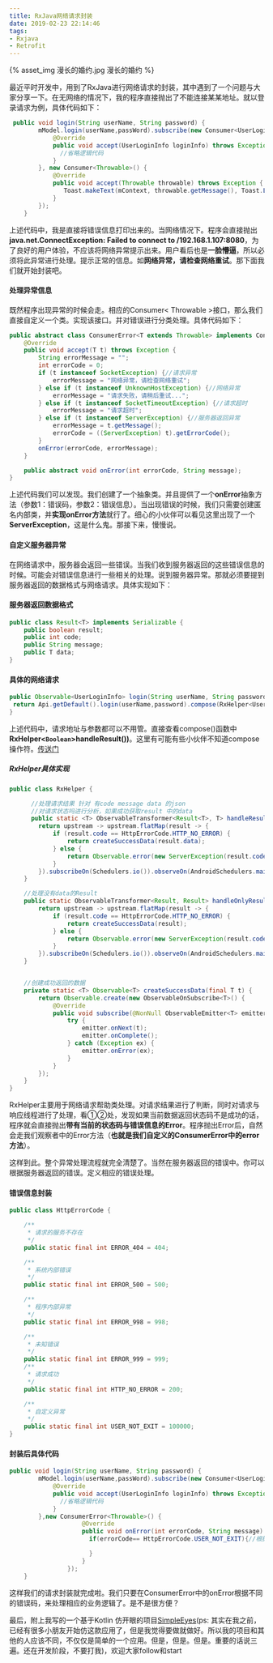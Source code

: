```yaml
---
title: RxJava网络请求封装
date: 2019-02-23 22:14:46
tags: 
- Rxjava
- Retrofit
---
```


{% asset_img 漫长的婚约.jpg 漫长的婚约 %}

最近平时开发中，用到了RxJava进行网络请求的封装，其中遇到了一个问题与大家分享一下。在无网络的情况下，我的程序直接抛出了不能连接某某地址。就以登录请求为例，具体代码如下：

```java
 public void login(String userName, String password) {
        mModel.login(userName,passWord).subscribe(new Consumer<UserLoginInfo>() {
            @Override
            public void accept(UserLoginInfo loginInfo) throws Exception {
              //省略逻辑代码
            }
        }, new Consumer<Throwable>() {
            @Override
            public void accept(Throwable throwable) throws Exception {
               Toast.makeText(mContext, throwable.getMessage(), Toast.LENGTH_SHORT).show();
            }
        });
    }
```

上述代码中，我是直接将错误信息打印出来的。当网络情况下。程序会直接抛出**java.net.ConnectException: Failed to connect to /192.168.1.107:8080**，为了良好的用户体验，不应该将网络异常提示出来。用户看后也是**一脸懵逼**，所以必须将此异常进行处理。提示正常的信息。如**网络异常，请检查网络重试**。那下面我们就开始封装吧。

#### 处理异常信息

既然程序出现异常的时候会走。相应的Consumer< Throwable >接口，那么我们直接自定义一个类。实现该接口。并对错误进行分类处理。具体代码如下：

```java
public abstract class ConsumerError<T extends Throwable> implements Consumer<T> {
    @Override
    public void accept(T t) throws Exception {
        String errorMessage = "";
        int errorCode = 0;
        if (t instanceof SocketException) {//请求异常
            errorMessage = "网络异常，请检查网络重试";
        } else if (t instanceof UnknownHostException) {//网络异常
            errorMessage = "请求失败，请稍后重试...";
        } else if (t instanceof SocketTimeoutException) {//请求超时
            errorMessage = "请求超时";
        } else if (t instanceof ServerException) {//服务器返回异常
            errorMessage = t.getMessage();
            errorCode = ((ServerException) t).getErrorCode();
        }
        onError(errorCode, errorMessage);
    }

    public abstract void onError(int errorCode, String message);
}
```

上述代码我们可以发现。我们创建了一个抽象类。并且提供了一个**onError**抽象方法（参数1：错误码，参数2：错误信息）。当出现错误的时候，我们只需要创建匿名内部类，并**实现onError方法**就行了。细心的小伙伴可以看见这里出现了一个**ServerException**，这是什么鬼。那接下来，慢慢说。

#### 自定义服务器异常

在网络请求中，服务器会返回一些错误。当我们收到服务器返回的这些错误信息的时候。可能会对错误信息进行一些相关的处理。说到服务器异常。那就必须要提到服务器返回的数据格式与网络请求。具体实现如下：

#### 服务器返回数据格式

```java
public class Result<T> implements Serializable {
    public boolean result;
    public int code;
    public String message;
    public T data;
}
```

#### 具体的网络请求

```java
public Observable<UserLoginInfo> login(String userName, String password) {
 return Api.getDefault().login(userName,password).compose(RxHelper<UserLoginInfo>handleResult());
}
```

上述代码中，请求地址与参数都可以不用管。直接查看compose()函数中**RxHelper<`Boolean`>handleResult())**。这里有可能有些小伙伴不知道compose操作符。[传送门](https://www.jianshu.com/p/3d0bd54834b0)

##### RxHelper具体实现

```java
public class RxHelper {

      //处理请求结果 针对 有code message data 的json
      //对请求状态吗进行分析，如果成功获取result 中的data
      public static <T> ObservableTransformer<Result<T>, T> handleResult() {
        return upstream -> upstream.flatMap(result -> {
            if (result.code == HttpErrorCode.HTTP_NO_ERROR) {
                return createSuccessData(result.data);
            } else {
                return Observable.error(new ServerException(result.code, result.message));①
            }
        }).subscribeOn(Schedulers.io()).observeOn(AndroidSchedulers.mainThread());
    }

    //处理没有data的Result
    public static ObservableTransformer<Result, Result> handleOnlyResult() {
        return upstream -> upstream.flatMap(result -> {
            if (result.code == HttpErrorCode.HTTP_NO_ERROR) {
                return createSuccessData(result);
            } else {
                return Observable.error(new ServerException(result.code, result.message));②
            }
        }).subscribeOn(Schedulers.io()).observeOn(AndroidSchedulers.mainThread());
    }


    //创建成功返回的数据
    private static <T> Observable<T> createSuccessData(final T t) {
        return Observable.create(new ObservableOnSubscribe<T>() {
            @Override
            public void subscribe(@NonNull ObservableEmitter<T> emitter) throws Exception {
                try {
                    emitter.onNext(t);
                    emitter.onComplete();
                } catch (Exception ex) {
                    emitter.onError(ex);
                }
            }
        });
    }
}

```

RxHelper主要用于网络请求帮助类处理。对请求结果进行了判断，同时对请求与响应线程进行了处理，看①②处，发现如果当前数据返回状态码不是成功的话，程序就会直接抛出**带有当前的状态码与错误信息的Error**。程序抛出Error后，自然会走我们观察者中的Error方法（**也就是我们自定义的ConsumerError中的error方法**）。

这样到此。整个异常处理流程就完全清楚了。当然在服务器返回的错误中。你可以根据服务器返回的错误。定义相应的错误处理。

#### 错误信息封装

```java
public class HttpErrorCode {

    /**
     * 请求的服务不存在
     */
    public static final int ERROR_404 = 404;

    /**
     * 系统内部错误
     */
    public static final int ERROR_500 = 500;

    /**
     * 程序内部异常
     */
    public static final int ERROR_998 = 998;

    /**
     * 未知错误
     */
    public static final int ERROR_999 = 999;
    /**
     * 请求成功
     */
    public static final int HTTP_NO_ERROR = 200;

    /**
     * 自定义异常
     */
    public static final int USER_NOT_EXIT = 100000;
}

```

#### 封装后具体代码

```java
public void login(String userName, String password) {
        mModel.login(userName,passWord).subscribe(new Consumer<UserLoginInfo>() {
            @Override
            public void accept(UserLoginInfo loginInfo) throws Exception {
              //省略逻辑代码
            }
        },new ConsumerError<Throwable>() {
                    @Override
                    public void onError(int errorCode, String message) {
                      if(errorCode== HttpErrorCode.USER_NOT_EXIT){//根据具体错误，处理相应逻辑。

                      }
                    }
                });
    }
```

这样我们的请求封装就完成啦。我们只要在ConsumerError中的onError根据不同的错误码，来处理相应的业务逻辑了。是不是很方便？

最后，附上我写的一个基于Kotlin 仿开眼的项目[SimpleEyes](https://github.com/AndyJennifer/SimpleEyes)(ps: 其实在我之前，已经有很多小朋友开始仿这款应用了，但是我觉得要做就做好。所以我的项目和其他的人应该不同，不仅仅是简单的一个应用。但是，但是。但是。重要的话说三遍。还在开发阶段，不要打我)，欢迎大家follow和start
